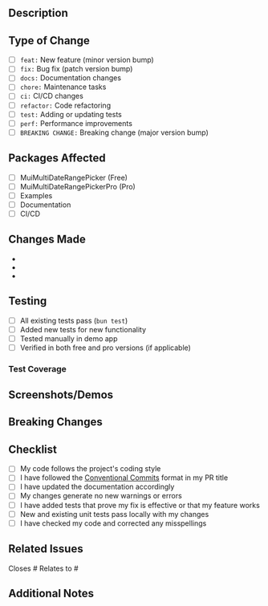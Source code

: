 ## Description

<!-- Provide a brief description of your changes -->

## Type of Change

<!-- Mark the relevant option with an 'x' -->

- [ ] `feat:` New feature (minor version bump)
- [ ] `fix:` Bug fix (patch version bump)
- [ ] `docs:` Documentation changes
- [ ] `chore:` Maintenance tasks
- [ ] `ci:` CI/CD changes
- [ ] `refactor:` Code refactoring
- [ ] `test:` Adding or updating tests
- [ ] `perf:` Performance improvements
- [ ] `BREAKING CHANGE:` Breaking change (major version bump)

## Packages Affected

<!-- Mark all that apply -->

- [ ] MuiMultiDateRangePicker (Free)
- [ ] MuiMultiDateRangePickerPro (Pro)
- [ ] Examples
- [ ] Documentation
- [ ] CI/CD

## Changes Made

<!-- List the key changes you've made -->

- 
- 
- 

## Testing

<!-- Describe the testing you've done -->

- [ ] All existing tests pass (`bun test`)
- [ ] Added new tests for new functionality
- [ ] Tested manually in demo app
- [ ] Verified in both free and pro versions (if applicable)

### Test Coverage

<!-- If you've added tests, describe what they cover -->

## Screenshots/Demos

<!-- If applicable, add screenshots or GIFs showing the changes -->

## Breaking Changes

<!-- If this is a breaking change, describe the migration path for users -->

## Checklist

- [ ] My code follows the project's coding style
- [ ] I have followed the [Conventional Commits](https://www.conventionalcommits.org/) format in my PR title
- [ ] I have updated the documentation accordingly
- [ ] My changes generate no new warnings or errors
- [ ] I have added tests that prove my fix is effective or that my feature works
- [ ] New and existing unit tests pass locally with my changes
- [ ] I have checked my code and corrected any misspellings

## Related Issues

<!-- Link any related issues using #issue_number -->

Closes #
Relates to #

## Additional Notes

<!-- Any additional information that reviewers should know -->


